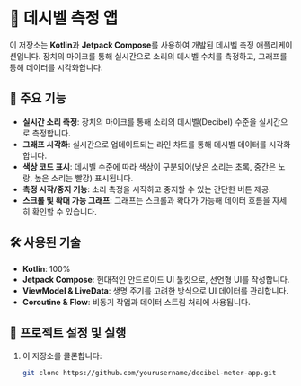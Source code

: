 # 📱 데시벨 측정 앱

이 저장소는 **Kotlin**과 **Jetpack Compose**를 사용하여 개발된 데시벨 측정 애플리케이션입니다. 장치의 마이크를 통해 실시간으로 소리의 데시벨 수치를 측정하고, 그래프를 통해 데이터를 시각화합니다.

## 🚀 주요 기능

- **실시간 소리 측정**: 장치의 마이크를 통해 소리의 데시벨(Decibel) 수준을 실시간으로 측정합니다.
- **그래프 시각화**: 실시간으로 업데이트되는 라인 차트를 통해 데시벨 데이터를 시각화합니다.
- **색상 코드 표시**: 데시벨 수준에 따라 색상이 구분되어(낮은 소리는 초록, 중간은 노랑, 높은 소리는 빨강) 표시됩니다.
- **측정 시작/중지 기능**: 소리 측정을 시작하고 중지할 수 있는 간단한 버튼 제공.
- **스크롤 및 확대 가능 그래프**: 그래프는 스크롤과 확대가 가능해 데이터 흐름을 자세히 확인할 수 있습니다.

## 🛠 사용된 기술

- **Kotlin**: 100%
- **Jetpack Compose**: 현대적인 안드로이드 UI 툴킷으로, 선언형 UI를 작성합니다.
- **ViewModel & LiveData**: 생명 주기를 고려한 방식으로 UI 데이터를 관리합니다.
- **Coroutine & Flow**: 비동기 작업과 데이터 스트림 처리에 사용됩니다.

## 📂 프로젝트 설정 및 실행

1. 이 저장소를 클론합니다:

   ```bash
   git clone https://github.com/yourusername/decibel-meter-app.git
